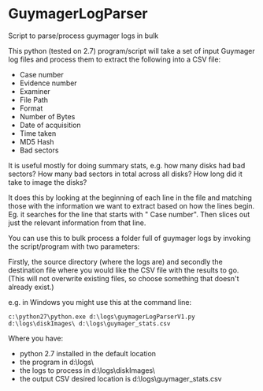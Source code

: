 GuymagerLogParser
=================

Script to parse/process guymager logs in bulk


This python (tested on 2.7) program/script will take a set of input Guymager log files and process them to extract the following into a CSV file:

* Case number
* Evidence number
* Examiner
* File Path
* Format
* Number of Bytes
* Date of acquisition
* Time taken
* MD5 Hash
* Bad sectors

It is useful mostly for doing summary stats, e.g. how many disks had bad sectors? How many bad sectors in total across all disks? How long did it take to image the disks?

It does this by looking at the beginning of each line in the file and matching those with the information we want to extract based on how the lines begin. Eg. it searches for the line that starts with "   Case number". Then slices out just the relevant information from that line. 

You can use this to bulk process a folder full of guymager logs by invoking the script/program with two parameters:

Firstly, the source directory (where the logs are) and secondly the destination file where you would like the CSV file with the results to go.  (This will not overwrite existing files, so choose something that doesn't already exist.)

e.g. in Windows you might use this at the command line:

`c:\python27\python.exe d:\logs\guymagerLogParserV1.py d:\logs\diskImages\ d:\logs\guymager_stats.csv`

Where you have:
* python 2.7 installed in the default location
* the program in d:\logs\ 
* the logs to process in d:\logs\diskImages\
* the output CSV desired location is d:\logs\guymager_stats.csv
